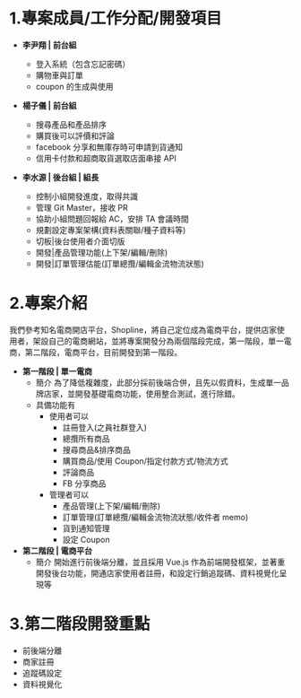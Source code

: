 # 1.專案成員/工作分配/開發項目

- **李尹翔 | 前台組**

  - 登入系統（包含忘記密碼）
  - 購物車與訂單
  - coupon 的生成與使用

- **楊子儀 | 前台組**

  - 搜尋產品和產品排序
  - 購買後可以評價和評論
  - facebook 分享和無庫存時可申請到貨通知
  - 信用卡付款和超商取貨選取店面串接 API

- **李水源 | 後台組 | 組長**

  - 控制小組開發進度，取得共識
  - 管理 Git Master，接收 PR
  - 協助小組問題回報給 AC，安排 TA 會議時間
  - 規劃設定專案架構(資料表關聯/種子資料等)
  - 切板|後台使用者介面切版
  - 開發|產品管理功能(上下架/編輯/刪除)
  - 開發|訂單管理估能(訂單總攬/編輯金流物流狀態)

# 2.專案介紹

我們參考知名電商開店平台，Shopline，將自己定位成為電商平台，提供店家使用者，架設自己的電商網站，並將專案開發分為兩個階段完成，第一階段，單一電商，第二階段，電商平台，目前開發到第一階段。

- **第一階段 | 單一電商**
  - 簡介
    為了降低複雜度，此部分採前後端合併，且先以假資料，生成單一品牌店家，並開發基礎電商功能，使用整合測試，進行除錯。
  - 具備功能有
    - 使用者可以
      - 註冊登入(之員社群登入)
      - 總攬所有商品
      - 搜尋商品&排序商品
      - 購買商品/使用 Coupon/指定付款方式/物流方式
      - 評論商品
      - FB 分享商品
    - 管理者可以
      - 產品管理(上下架/編輯/刪除)
      - 訂單管理(訂單總攬/編輯金流物流狀態/收件者 memo)
      - 貨到通知管理
      - 設定 Coupon
- **第二階段 | 電商平台**
  - 簡介
    開始進行前後端分離，並且採用 Vue.js 作為前端開發框架，並著重開發後台功能，開通店家使用者註冊，和設定行銷追蹤碼、資料視覺化呈現等

# 3.第二階段開發重點

- 前後端分離
- 商家註冊
- 追蹤碼設定
- 資料視覺化
